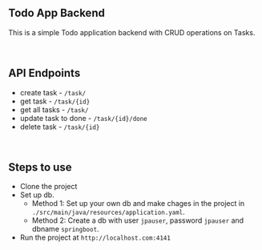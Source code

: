 ## Todo App Backend

This is a simple Todo application backend with CRUD operations on Tasks.

</br>

## API Endpoints

- create task - `/task/`
- get task - `/task/{id}`
- get all tasks - `/task/`
- update task to done - `/task/{id}/done`
- delete task - `/task/{id}`

</br>

## Steps to use

- Clone the project
- Set up db. 
    - Method 1: Set up your own db and make chages in the project in `./src/main/java/resources/application.yaml`.
    - Method 2: Create a db with user `jpauser`, password `jpauser` and dbname `springboot`.
- Run the project at `http://localhost.com:4141`
